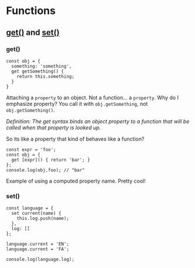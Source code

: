 # Functions

## [get()](https://developer.mozilla.org/en-US/docs/Web/JavaScript/Reference/Functions/get) and [set()](https://developer.mozilla.org/en-US/docs/Web/JavaScript/Reference/Functions/set)

### get()
```
const obj = {
  something: 'something',
  get getSomething() {
    return this.something;
  }
}
```
Attaching a `property` to an object. Not a function... a `property`. Why do I emphasize property? You call it with `obj.getSomething`, not `obj.getSomething()`.

*Definition: The get syntax binds an object property to a function that will be called when that property is looked up.*

So its like a property that kind of behaves like a function?

```
const expr = 'foo';
const obj = {
  get [expr]() { return 'bar'; }
};
console.log(obj.foo); // "bar"
```
Example of using a computed property name. Pretty cool!

### set()
```
const language = {
  set current(name) {
    this.log.push(name);
  },
  log: []
};

language.current = 'EN';
language.current = 'FA';

console.log(language.log);
```